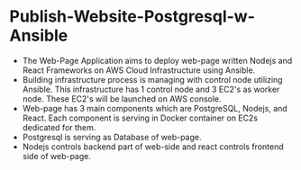# Publish-Website-Postgresql-w-Ansible
- The Web-Page Application aims to deploy web-page written Nodejs and React Frameworks on AWS Cloud Infrastructure using Ansible.
- Building infrastructure process is managing with control node utilizing Ansible. This infrastructure has 1 control node and 3 EC2's as worker node. These EC2's will be launched on AWS console.
- Web-page has 3 main components which are PostgreSQL, Nodejs, and React. Each component is serving in Docker container on EC2s dedicated for them.
- Postgresql is serving as Database of web-page.
- Nodejs controls backend part of web-side and react controls frontend side of web-page.
